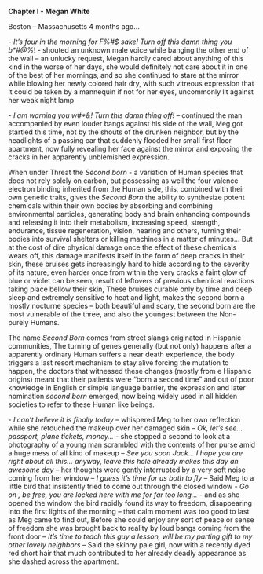 **Chapter I - Megan White**

Boston – Massachusetts 4 months ago…

\- *It’s four in the morning for F%\#$ sake! Turn off this damn thing you b\*\#@%*! - shouted an unknown male voice while banging the other end of the wall – an unlucky request, Megan hardly cared about anything of this kind in the worse of her days, she would definitely not care about it in one of the best of her mornings, and so she continued to stare at the mirror while blowing her newly colored hair dry, with such vitreous expression that it could be taken by a mannequin if not for her eyes, uncommonly lit against her weak night lamp

\- *I am warning you w\#\*&! Turn this damn thing off! –* continued the man accompanied by even louder bangs against his side of the wall, Meg got startled this time, not by the shouts of the drunken neighbor, but by the headlights of a passing car that suddenly flooded her small first floor apartment, now fully revealing her face against the mirror and exposing the cracks in her apparently unblemished expression.

When under Threat the *Second born* - a variation of Human species that does not rely solely on carbon, but possessing as well the four valence electron binding inherited from the Human side, this, combined with their own genetic traits, gives the *Second Born* the ability to synthesize potent chemicals within their own bodies by absorbing and combining environmental particles, generating body and brain enhancing compounds and releasing it into their metabolism, increasing speed, strength, endurance, tissue regeneration, vision, hearing and others, turning their bodies into survival shelters or killing machines in a matter of minutes… But at the cost of dire physical damage once the effect of these chemicals wears off, this damage manifests itself in the form of deep cracks in their skin, these bruises gets increasingly hard to hide according to the severity of its nature, even harder once from within the very cracks a faint glow of blue or violet can be seen, result of leftovers of previous chemical reactions taking place bellow their skin, These bruises curable only by time and deep sleep and extremely sensitive to heat and light, makes the second born a mostly nocturne species – both beautiful and scary, the second born are the most vulnerable of the three, and also the youngest between the Non-purely Humans.

The name *Second Born* comes from street slangs originated in Hispanic communities, The turning of genes generally (but not only) happens after a apparently ordinary Human suffers a near death experience, the body triggers a last resort mechanism to stay alive forcing the mutation to happen, the doctors that witnessed these changes (mostly from e Hispanic origins) meant that their patients were “born a second time” and out of poor knowledge in English or simple language barrier, the expression and later nomination *second born* emerged, now being widely used in all hidden societies to refer to these Human like beings.

\- *I can’t believe it is finally today* – whispered Meg to her own reflection while she retouched the makeup over her damaged skin – *Ok, let’s see…passport, plane tickets, money…* - she stopped a second to look at a photography of a young man scrambled with the contents of her purse amid a huge mess of all kind of makeup – *See you soon Jack… I hope you are right about all this… anyway, leave this hole already makes this day an awesome day* – her thoughts were gently interrupted by a very soft noise coming from her window – *I guess it’s time for us both to fly* – Said Meg to a little bird that insistently tried to come out through the closed window - *Go on , be free, you are locked here with me for far too long…* - and as she opened the window the bird rapidly found its way to freedom, disappearing into the first lights of the morning – that calm moment was too good to last as Meg came to find out, Before she could enjoy any sort of peace or sense of freedom she was brought back to reality by loud bangs coming from the front door – *It’s time to teach this guy a lesson, will be my parting gift to my other lovely neighbors* – Said the skinny pale girl, now with a recently dyed red short hair that much contributed to her already deadly appearance as she dashed across the apartment.
